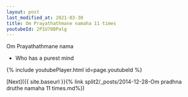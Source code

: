 ```yaml
---
layout: post
last_modified_at: 2021-03-30
title: Om Prayathathmane namaha 11 times
youtubeId: 2P1U70BPalg
---
```

 
 
Om Prayathathmane nama 
 
 -  Who has a purest mind 
 
  
 
  
 
 
 
 
 
 


{% include youtubePlayer.html id=page.youtubeId %}
 
[Next]({{ site.baseurl }}{% link  split2/_posts/2014-12-28-Om pradhna druthe namaha 11 times.md%})
 
